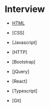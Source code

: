 # Interview

- [HTML](./html.md)
- [CSS]
- [Javascript]
- [HTTP]

- [Bootstrap]
- [jQuery]
- [React]
- [Typescript]

- [Git]
